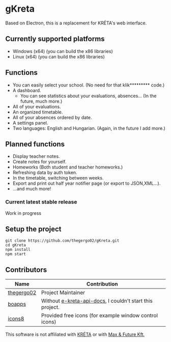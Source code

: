 # gKreta
Based on Electron, this is a replacement for KRÉTA's web interface.

## Currently supported platforms
* Windows (x64) (you can build the x86 libraries)
* Linux (x64) (you can build the x86 libraries)

## Functions
* You can easily select your school. (No need for that klik********* code.)
* A dashboard.
  * You can see statistics about your evaluations, absences... (In the future, much more.)
* All of your evaluations. 
* An organized timetable.
* All of your absences ordered by date.
* A settings panel.
* Two languages: English and Hungarian. (Again, in the future I add more.)

## Planned functions
* Display teacher notes.
* Create notes for yourself.
* Homeworks (Both student and teacher homeworks.)
* Refreshing data by auth token.
* In the timetable, switching between weeks.
* Export and print out half year notifier page (or export to JSON,XML...).
* ...and much more!

### Current latest stable release
Work in progress

## Setup the project
```
git clone https://github.com/thegergo02/gKreta.git
cd gKreta
npm install
npm start
```

## Contributors
| Name | Contribution |
| ------------- | ------------- |
| [thegergo02](https://github.com/thegergo02) | Project Maintainer |
| [boapps](https://github.com/boapps) | Without [e-kreta-api-docs](https://github.com/boapps/e-kreta-api-docs), I couldn't start this project. |
| [icons8](https://icons8.com) | Provided free icons (for example window control icons) |

This software is not affiliated with [KRÉTA](https://www.ekreta.hu/) or with [Max & Future Kft.](http://www.max.hu/hu/) 
